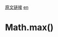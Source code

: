 <a href="https://developer.mozilla.org/zh-CN/docs/Web/JavaScript/Reference/Global_Objects/Math/max" target="_blank">原文链接</a>
<a href="https://developer.mozilla.org/en-US/docs/Web/JavaScript/Reference/Global_Objects/Math/max" target="_blank">en</a>

# Math.max()